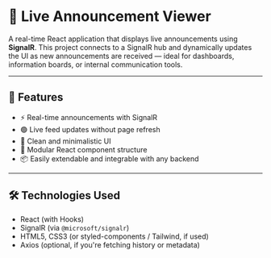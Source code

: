 # 📢 Live Announcement Viewer

A real-time React application that displays live announcements using **SignalR**. This project connects to a SignalR hub and dynamically updates the UI as new announcements are received — ideal for dashboards, information boards, or internal communication tools.

---

## 🚀 Features

- ⚡ Real-time announcements with SignalR
- 🟢 Live feed updates without page refresh
- 🧼 Clean and minimalistic UI
- 🧩 Modular React component structure
- 📦 Easily extendable and integrable with any backend

---

## 🛠️ Technologies Used

- React (with Hooks)
- SignalR (via `@microsoft/signalr`)
- HTML5, CSS3 (or styled-components / Tailwind, if used)
- Axios (optional, if you're fetching history or metadata)
